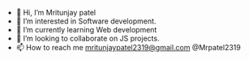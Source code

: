 - 👋 Hi, I’m Mritunjay patel
- 👀 I’m interested in Software development.
- 🌱 I’m currently learning Web development
- 💞️ I’m looking to collaborate on JS projects.
- 📫 How to reach me mritunjaypatel2319@gmail.com
@Mrpatel2319

<!---
Mrpatel2319/Mrpatel2319 is a ✨ special ✨ repository because its `README.md` (this file) appears on your GitHub profile.
You can click the Preview link to take a look at your changes.
--->
